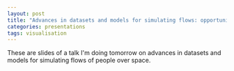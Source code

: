 ```yaml
---
layout: post
title: "Advances in datasets and models for simulating flows: opportunities and risks"
categories: presentations
tags: visualisation
---
```


These are slides of a talk I'm doing tomorrow on advances in datasets and models for simulating flows of people over space. 

<script async class="speakerdeck-embed" data-id="08190f70ce690131a8cd564ad4407ede" data-ratio="1.41436464088398" src="//speakerdeck.com/assets/embed.js"></script>


